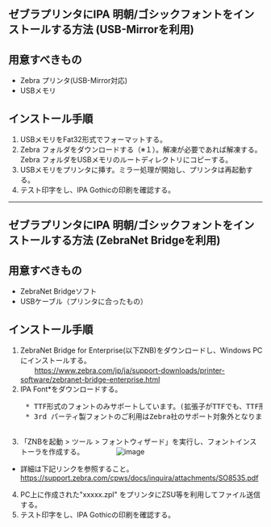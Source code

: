  
 ## ゼブラプリンタにIPA 明朝/ゴシックフォントをインストールする方法 (USB-Mirrorを利用)  
   
 ## 用意すべきもの
 - Zebra プリンタ(USB-Mirror対応)  
 - USBメモリ  
    
 
 ## インストール手順
 1. USBメモリをFat32形式でフォーマットする。
 2. Zebra フォルダをダウンロードする（※１）。解凍が必要であれば解凍する。Zebra フォルダをUSBメモリのルートディレクトリにコピーする。
 3. USBメモリをプリンタに挿す。ミラー処理が開始し、プリンタは再起動する。
 5. テスト印字をし、IPA Gothicの印刷を確認する。  
 
     
   
   --------
   
     
     
    
 ## ゼブラプリンタにIPA 明朝/ゴシックフォントをインストールする方法 (ZebraNet Bridgeを利用)  
     
     
 ## 用意すべきもの
 - ZebraNet Bridgeソフト
 - USBケーブル（プリンタに合ったもの）
   
   
 ## インストール手順   
 1. ZebraNet Bridge for Enterprise(以下ZNB)をダウンロードし、Windows PCにインストールする。  
 　　https://www.zebra.com/jp/ja/support-downloads/printer-software/zebranet-bridge-enterprise.html  
 2. IPA Font*をダウンロードする。 
 <pre>
    * TTF形式のフォントのみサポートしています。(拡張子がTTFでも、TTF形式でないフォントが存在します）
    * 3rd パーティ製フォントのご利用はZebra社のサポート対象外となりますので、動作検証の上でご利用ください。
 </pre>
 3. 「ZNBを起動 > ツール > フォントウィザード」を実行し、フォントインストーラを作成する。
 　　
 　　![image](https://user-images.githubusercontent.com/111269302/225861512-4cc75e1e-fc56-4416-aa0e-a0aca64b9c06.png)
   
   * 詳細は下記リンクを参照すること。  
   https://support.zebra.com/cpws/docs/inquira/attachments/SO8535.pdf  

 4. PC上に作成された"xxxxx.zpl" をプリンタにZSU等を利用してファイル送信する。
 5. テスト印字をし、IPA Gothicの印刷を確認する。  
